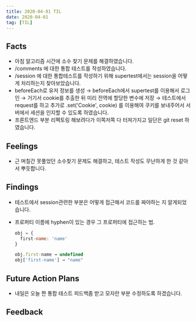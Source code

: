 ```yaml
---
title: 2020-04-01 TIL
date: 2020-04-01
tag: [TIL]
---
```


## Facts

- 아침 알고리즘 시간에 소수 찾기 문제를 해결하였습니다.
- /comments 에 대한 통합 테스트를 작성하였습니다.
- /session 에 대한 통합테스트를 작성하기 위해 supertest에서는 session을 어떻게 처리하는지 찾아보았습니다.
- beforeEach로 유저 정보를 생성 →  beforeEach에서 supertest를 이용해서 로그인 → 거기서 cookie를 추출한 뒤 미리 전역에 할당한 변수에 저장 → 테스트에서 request를 하고 추가로 .set('Cookie', cookie) 를 이용해여 쿠키를 보내주어서 서버에서 세션을 인지할 수 있도록 하였습니다.
- 프론트엔드 부분 리펙토링 해보려다가 이쪽저쪽 다 터져가지고 일단은 git reset 하였습니다.

## Feelings

- 근 며칠간 못풀었던 소수찾기 문제도 해결하고, 테스트 작성도 무난하게 한 것 같아서 뿌듯합니다.

## Findings

- 테스트에서 session관련한 부분은 어떻게 접근해서 코드를 짜야하는 지 알게되었습니다.
- 프로퍼티 이름에 hyphen이 있는 경우 그 프로퍼티에 접근하는 법.

  ```javascript
  obj = {
    first-name: 'name'
  }

  obj.first-name → undefined
  obj['first-name'] → "name"
  ```

## Future Action Plans

- 내일은 오늘 짠 통합 테스트 피드백좀 받고 모자란 부분 수정하도록 하겠습니다.

## Feedback
